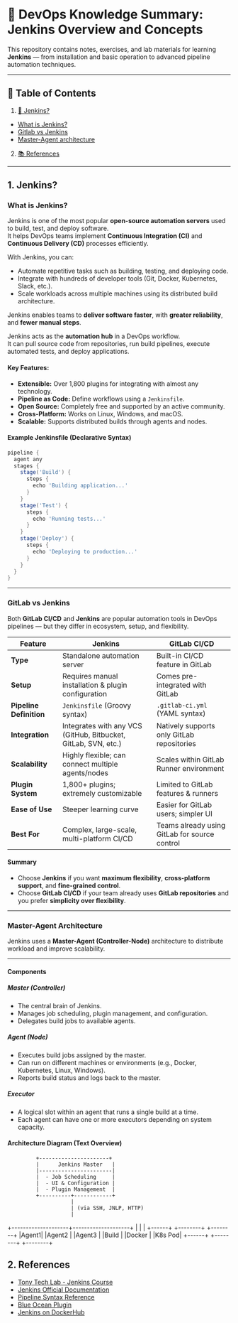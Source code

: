 # 📘 DevOps Knowledge Summary: Jenkins Overview and Concepts

This repository contains notes, exercises, and lab materials for learning **Jenkins** — from installation and basic operation to advanced pipeline automation techniques.

---

## 📑 Table of Contents
1. [🚀 Jenkins?](#-jenkins)
  - [What is Jenkins?](#what-is-jenkins)
  - [Gitlab vs Jenkins](#gitlab-vs-jenkins)
  - [Master-Agent architecture](#master-agent-architecture)

2. [📚 References](#-references)  

---

## 1. Jenkins?
### What is Jenkins?

Jenkins is one of the most popular **open-source automation servers** used to build, test, and deploy software.  
It helps DevOps teams implement **Continuous Integration (CI)** and **Continuous Delivery (CD)** processes efficiently.

With Jenkins, you can:
- Automate repetitive tasks such as building, testing, and deploying code.
- Integrate with hundreds of developer tools (Git, Docker, Kubernetes, Slack, etc.).
- Scale workloads across multiple machines using its distributed build architecture.

Jenkins enables teams to **deliver software faster**, with **greater reliability**, and **fewer manual steps**.

Jenkins acts as the **automation hub** in a DevOps workflow.  
It can pull source code from repositories, run build pipelines, execute automated tests, and deploy applications.

#### Key Features:
- **Extensible:** Over 1,800 plugins for integrating with almost any technology.
- **Pipeline as Code:** Define workflows using a `Jenkinsfile`.
- **Open Source:** Completely free and supported by an active community.
- **Cross-Platform:** Works on Linux, Windows, and macOS.
- **Scalable:** Supports distributed builds through agents and nodes.

#### Example Jenkinsfile (Declarative Syntax)
```groovy
pipeline {
  agent any
  stages {
    stage('Build') {
      steps {
        echo 'Building application...'
      }
    }
    stage('Test') {
      steps {
        echo 'Running tests...'
      }
    }
    stage('Deploy') {
      steps {
        echo 'Deploying to production...'
      }
    }
  }
}
```

---

### GitLab vs Jenkins

Both **GitLab CI/CD** and **Jenkins** are popular automation tools in DevOps pipelines — but they differ in ecosystem, setup, and flexibility.

| **Feature** | **Jenkins** | **GitLab CI/CD** |
|--------------|--------------|------------------|
| **Type** | Standalone automation server | Built-in CI/CD feature in GitLab |
| **Setup** | Requires manual installation & plugin configuration | Comes pre-integrated with GitLab |
| **Pipeline Definition** | `Jenkinsfile` (Groovy syntax) | `.gitlab-ci.yml` (YAML syntax) |
| **Integration** | Integrates with any VCS (GitHub, Bitbucket, GitLab, SVN, etc.) | Natively supports only GitLab repositories |
| **Scalability** | Highly flexible; can connect multiple agents/nodes | Scales within GitLab Runner environment |
| **Plugin System** | 1,800+ plugins; extremely customizable | Limited to GitLab features & runners |
| **Ease of Use** | Steeper learning curve | Easier for GitLab users; simpler UI |
| **Best For** | Complex, large-scale, multi-platform CI/CD | Teams already using GitLab for source control |

#### Summary

- Choose **Jenkins** if you want **maximum flexibility**, **cross-platform support**, and **fine-grained control**.  
- Choose **GitLab CI/CD** if your team already uses **GitLab repositories** and you prefer **simplicity over flexibility**.

---

### Master-Agent Architecture

Jenkins uses a **Master-Agent (Controller-Node)** architecture to distribute workload and improve scalability.

---

#### Components

##### Master (Controller)
- The central brain of Jenkins.  
- Manages job scheduling, plugin management, and configuration.  
- Delegates build jobs to available agents.

##### Agent (Node)
- Executes build jobs assigned by the master.  
- Can run on different machines or environments (e.g., Docker, Kubernetes, Linux, Windows).  
- Reports build status and logs back to the master.

##### Executor
- A logical slot within an agent that runs a single build at a time.  
- Each agent can have one or more executors depending on system capacity.

#### Architecture Diagram (Text Overview)
             +----------------------+
             |      Jenkins Master   |
             |-----------------------|
             |  - Job Scheduling     |
             |  - UI & Configuration |
             |  - Plugin Management  |
             +----------+------------+
                        |
                        | (via SSH, JNLP, HTTP)
                        |
   +--------------------+--------------------+
   |                    |                    |
+------+            +--------+           +--------+
|Agent1|            |Agent2 |           |Agent3 |
|Build |            |Docker |           |K8s Pod|
+------+            +--------+           +--------+

## 2. References
- [Tony Tech Lab - Jenkins Course](https://tonytechlab.com/courses/mastering-ci-cd-from-docker-to-k8s/lessons/1-3-1-ly-thuyet-jenkins-la-gi-kien-truc-master-agent/)
- [Jenkins Official Documentation](https://www.jenkins.io/doc/)
- [Pipeline Syntax Reference](https://www.jenkins.io/doc/book/pipeline/syntax/)
- [Blue Ocean Plugin](https://plugins.jenkins.io/blueocean/)
- [Jenkins on DockerHub](https://hub.docker.com/_/jenkins)
